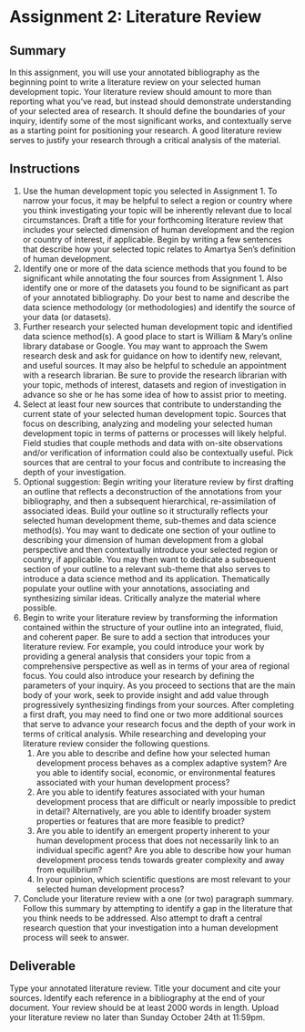 # Assignment 2: Literature Review

## Summary

In this assignment, you will use your annotated bibliography as the beginning point to write a literature review on your selected human development topic. Your literature review should amount to more than reporting what you’ve read, but instead should demonstrate understanding of your selected area of research. It should define the boundaries of your inquiry, identify some of the most significant works, and contextually serve as a starting point for positioning your research. A good literature review serves to justify your research through a critical analysis of the material.

## Instructions

1. Use the human development topic you selected in Assignment 1. To narrow your focus, it may be helpful to select a region or country where you think investigating your topic will be inherently relevant due to local circumstances. Draft a title for your forthcoming literature review that includes your selected dimension of human development and the region or country of interest, if applicable. Begin by writing a few sentences that describe how your selected topic relates to Amartya Sen’s definition of human development.
2. Identify one or more of the data science methods that you found to be significant while annotating the four sources from Assignment 1.  Also identify one or more of the datasets you found to be significant as part of your annotated bibliography. Do your best to name and describe the data science methodology (or methodologies) and identify the source of your data \(or datasets\).
3. Further research your selected human development topic and identified data science method\(s\). A good place to start is William & Mary’s online library database or Google. You may want to approach the Swem research desk and ask for guidance on how to identify new, relevant, and useful sources. It may also be helpful to schedule an appointment with a research librarian.  Be sure to provide the research librarian with your topic, methods of interest, datasets and region of investigation in advance so she or he has some idea of how to assist prior to meeting.
4. Select at least four new sources that contribute to understanding the current state of your selected human development topic. Sources that focus on describing, analyzing and modeling your selected human development topic in terms of patterns or processes will likely helpful. Field studies that couple methods and data with on-site observations and/or verification of information could also be contextually useful. Pick sources that are central to your focus and contribute to increasing the depth of your investigation.
5. Optional suggestion: Begin writing your literature review by first drafting an outline that reflects a deconstruction of the annotations from your bibliography, and then a subsequent hierarchical, re-assimilation of associated ideas. Build your outline so it structurally reflects your selected human development theme, sub-themes and data science method\(s\). You may want to dedicate one section of your outline to describing your dimension of human development from a global perspective and then contextually introduce your selected region or country, if applicable. You may then want to dedicate a subsequent section of your outline to a relevant sub-theme that also serves to introduce a data science method and its application. Thematically populate your outline with your annotations, associating and synthesizing similar ideas. Critically analyze the material where possible.
6. Begin to write your literature review by transforming the information contained within the structure of your outline into an integrated, fluid, and coherent paper. Be sure to add a section that introduces your literature review. For example, you could introduce your work by providing a general analysis that considers your topic from a comprehensive perspective as well as in terms of your area of regional focus. You could also introduce your research by defining the parameters of your inquiry. As you proceed to sections that are the main body of your work, seek to provide insight and add value through progressively synthesizing findings from your sources. After completing a first draft, you may need to find one or two more additional sources that serve to advance your research focus and the depth of your work in terms of critical analysis. While researching and developing your literature review consider the following questions.
   1. Are you able to describe and define how your selected human development process behaves as a complex adaptive system? Are you able to identify social, economic, or environmental features associated with your human development process?
   2. Are you able to identify features associated with your human development process that are difficult or nearly impossible to predict in detail? Alternatively, are you able to identify broader system properties or features that are more feasible to predict?
   3. Are you able to identify an emergent property inherent to your human development process that does not necessarily link to an individual specific agent? Are you able to describe how your human development process tends towards greater complexity and away from equilibrium?
   4. In your opinion, which scientific questions are most relevant to your selected human development process?
7. Conclude your literature review with a one (or two) paragraph summary. Follow this summary by attempting to identify a gap in the literature that you think needs to be addressed. Also attempt to draft a central research question that your investigation into a human development process will seek to answer.


## Deliverable

Type your annotated literature review.  Title your document and cite your sources.  Identify each reference in a bibliography at the end of your document. Your review should be at least 2000 words in length. Upload your literature review no later than Sunday October 24th at 11:59pm.
